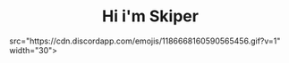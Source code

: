 <h1 align="center">Hi i'm Skiper</h1> src="https://cdn.discordapp.com/emojis/1186668160590565456.gif?v=1" width="30"></h3>